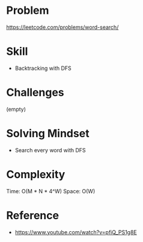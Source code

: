 
# Problem
https://leetcode.com/problems/word-search/

# Skill
- Backtracking with DFS

# Challenges
(empty)

# Solving Mindset
- Search every word with DFS

# Complexity
Time: O(M * N * 4^W)
Space: O(W)

# Reference
- https://www.youtube.com/watch?v=pfiQ_PS1g8E
